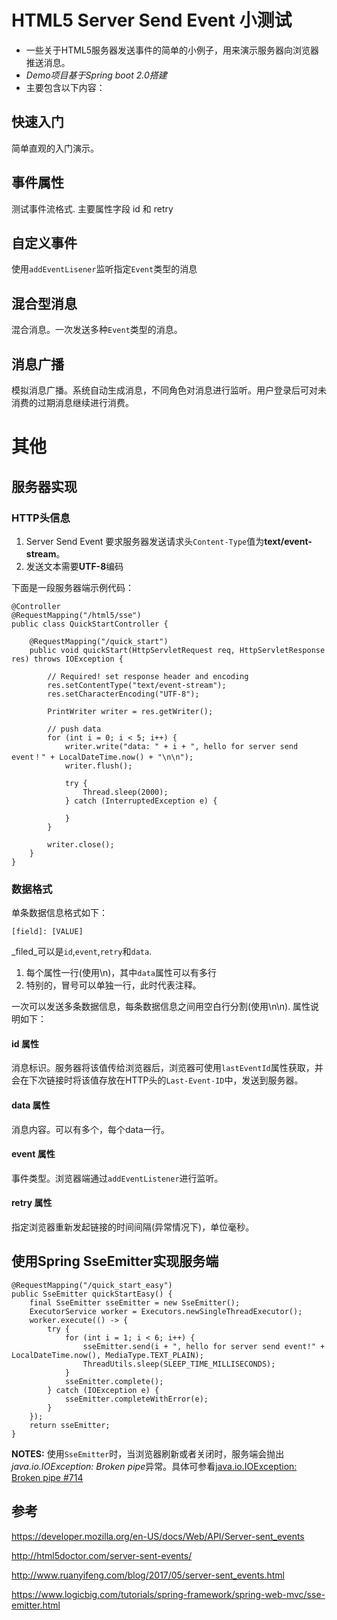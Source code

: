 # HTML5 Server Send Event 小测试

+ 一些关于HTML5服务器发送事件的简单的小例子，用来演示服务器向浏览器推送消息。
+ _Demo项目基于Spring boot 2.0搭建_
+ 主要包含以下内容：

## 快速入门

简单直观的入门演示。

## 事件属性

测试事件流格式. 主要属性字段 id 和 retry

## 自定义事件

使用`addEventLisener`监听指定`Event`类型的消息

## 混合型消息

混合消息。一次发送多种`Event`类型的消息。

## 消息广播

模拟消息广播。系统自动生成消息，不同角色对消息进行监听。用户登录后可对未消费的过期消息继续进行消费。

# 其他

## 服务器实现

### HTTP头信息

1. Server Send Event 要求服务器发送请求头`Content-Type`值为**text/event-stream**。
2. 发送文本需要**UTF-8**编码

下面是一段服务器端示例代码：

    @Controller
    @RequestMapping("/html5/sse")
    public class QuickStartController {

        @RequestMapping("/quick_start")
        public void quickStart(HttpServletRequest req, HttpServletResponse res) throws IOException {

            // Required! set response header and encoding
            res.setContentType("text/event-stream");
            res.setCharacterEncoding("UTF-8");

            PrintWriter writer = res.getWriter();

            // push data
            for (int i = 0; i < 5; i++) {
                writer.write("data: " + i + ", hello for server send event！" + LocalDateTime.now() + "\n\n");
                writer.flush();

                try {
                    Thread.sleep(2000);
                } catch (InterruptedException e) {

                }
            }

            writer.close();
        }
    }

### 数据格式

单条数据信息格式如下：

    [field]: [VALUE]

_filed_可以是`id`,`event`,`retry`和`data`.

1. 每个属性一行(使用\n)，其中`data`属性可以有多行
2. 特别的，冒号可以单独一行，此时代表注释。

一次可以发送多条数据信息，每条数据信息之间用空白行分割(使用\n\n). 属性说明如下：

#### id 属性

消息标识。服务器将该值传给浏览器后，浏览器可使用`lastEventId`属性获取，并会在下次链接时将该值存放在HTTP头的`Last-Event-ID`中，发送到服务器。

#### data 属性

消息内容。可以有多个，每个data一行。

#### event 属性

事件类型。浏览器端通过`addEventListener`进行监听。

#### retry 属性

指定浏览器重新发起链接的时间间隔(异常情况下)，单位毫秒。

## 使用Spring SseEmitter实现服务端

    @RequestMapping("/quick_start_easy")
    public SseEmitter quickStartEasy() {
        final SseEmitter sseEmitter = new SseEmitter();
        ExecutorService worker = Executors.newSingleThreadExecutor();
        worker.execute(() -> {
            try {
                for (int i = 1; i < 6; i++) {
                    sseEmitter.send(i + ", hello for server send event!" + LocalDateTime.now(), MediaType.TEXT_PLAIN);
                    ThreadUtils.sleep(SLEEP_TIME_MILLISECONDS);
                }
                sseEmitter.complete();
            } catch (IOException e) {
                sseEmitter.completeWithError(e);
            }
        });
        return sseEmitter;
    }

**NOTES:** 使用`SseEmitter`时，当浏览器刷新或者关闭时，服务端会抛出*java.io.IOException: Broken pipe*异常。具体可参看[java.io.IOException: Broken pipe #714](https://github.com/codecentric/spring-boot-admin/issues/714)

## 参考

https://developer.mozilla.org/en-US/docs/Web/API/Server-sent_events

http://html5doctor.com/server-sent-events/

http://www.ruanyifeng.com/blog/2017/05/server-sent_events.html

https://www.logicbig.com/tutorials/spring-framework/spring-web-mvc/sse-emitter.html